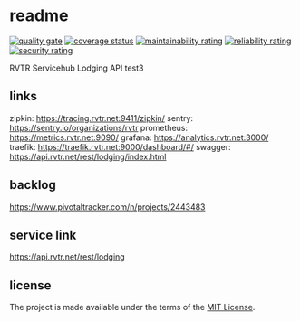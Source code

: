 # readme

[![quality gate](https://sonarcloud.io/api/project_badges/measure?project=revature-devops-prep-2020_challenge3-ld-rvtrx-api-lodging&metric=alert_status)](https://sonarcloud.io/dashboard?id=revature-devops-prep-2020_challenge3-ld-rvtrx-api-lodging)
[![coverage status](https://sonarcloud.io/api/project_badges/measure?project=revature-devops-prep-2020_challenge3-ld-rvtrx-api-lodging&metric=coverage)](https://sonarcloud.io/dashboard?id=revature-devops-prep-2020_challenge3-ld-rvtrx-api-lodging)
[![maintainability rating](https://sonarcloud.io/api/project_badges/measure?project=revature-devops-prep-2020_challenge3-ld-rvtrx-api-lodging&metric=sqale_rating)](https://sonarcloud.io/dashboard?id=revature-devops-prep-2020_challenge3-ld-rvtrx-api-lodging)
[![reliability rating](https://sonarcloud.io/api/project_badges/measure?project=revature-devops-prep-2020_challenge3-ld-rvtrx-api-lodging&metric=reliability_rating)](https://sonarcloud.io/dashboard?id=revature-devops-prep-2020_challenge3-ld-rvtrx-api-lodging)
[![security rating](https://sonarcloud.io/api/project_badges/measure?project=revature-devops-prep-2020_challenge3-ld-rvtrx-api-lodging&metric=security_rating)](https://sonarcloud.io/dashboard?id=revature-devops-prep-2020_challenge3-ld-rvtrx-api-lodging)

RVTR Servicehub Lodging API
test3
## links

zipkin: https://tracing.rvtr.net:9411/zipkin/
sentry: https://sentry.io/organizations/rvtr
prometheus: https://metrics.rvtr.net:9090/
grafana: https://analytics.rvtr.net:3000/
traefik: https://traefik.rvtr.net:9000/dashboard/#/
swagger: https://api.rvtr.net/rest/lodging/index.html

## backlog

<https://www.pivotaltracker.com/n/projects/2443483>

## service link

<https://api.rvtr.net/rest/lodging>

## license

The project is made available under the terms of the [MIT License][license_mit].

[license_mit]: https://github.com/rvtr/rvtr-svc-lodging/blob/main/LICENSE 'mit license'
